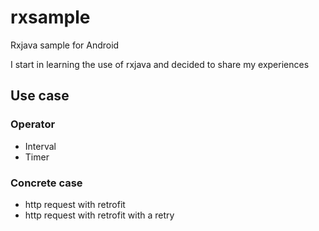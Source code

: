 rxsample
========

Rxjava sample for Android

I start in learning the use of rxjava and decided to share my experiences

## Use case ##

### Operator
* Interval 
* Timer 

### Concrete case
* http request with retrofit
* http request with retrofit with a retry
 